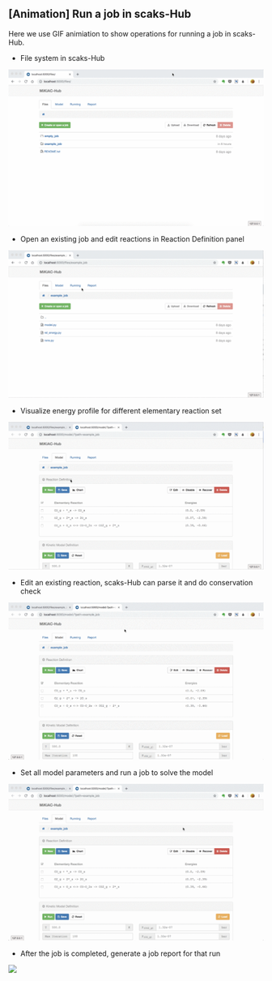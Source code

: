 ## [Animation] Run a job in scaks-Hub

Here we use GIF animiation to show operations for running a job in scaks-Hub.

- File system in scaks-Hub

![](../_static/file_system.gif)

- Open an existing job and edit reactions in Reaction Definition panel

![](../_static/reaction_panel.gif)

- Visualize energy profile for different elementary reaction set

![](../_static/energy_profile.gif)

- Edit an existing reaction, scaks-Hub can parse it and do conservation check

![](../_static/reaction_parsing.gif)

- Set all model parameters and run a job to solve the model

![](../_static/run_job.gif)

- After the job is completed, generate a job report for that run

![](../_static/report.gif)

